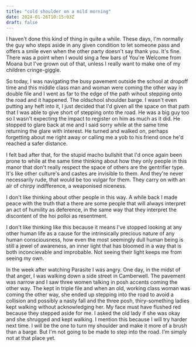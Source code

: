```yaml
---
title: "cold shoulder on a mild morning"
date: 2024-01-26T10:15:03Z
draft: false
---
```

I haven't done this kind of thing in quite a while. These days, I'm normally the guy who steps aside in any given condition to let someone pass and offers a smile even when the other party doesn't say thank you. It's fine. There was a point when I would sing a few bars of You're Welcome from Moana but I've grown out of that, unless I really want to make one of my children cringe-giggle. 

So today, I was navigating the busy pavement outside the school at dropoff time and this middle class man and woman were coming the other way in double file and I went as far to the edge of the path wihout stepping onto the road and it happened. The oldschool shoulder barge. I wasn't even putting any heft into it, I just decided that I'd given all the space on that path that I was able to give short of stepping onto the road. He was a big guy too so I wasn't expecting the impact to register on him as much as it did. He stopped to glare back at me and I said sorry while at the same time returning the glare with interest. He turned and walked on, perhaps forgetting about me right away or calling me a yob to his friend once he'd reached a safer distance. 

I felt bad after that, for the stupid macho bullshit that I'd once again been prone to while at the same time thinking about how they only people in this manor that don't really respect the space of others are the gentrifier type. It's like other culture's and castes are invisible to them. And they're never necessarily rude, that would be too vulgar for them. They carry on with an air of chirpy indifference, a weaponised niceness.

I don't like thinking about other people in this way. A while back I made peace with the truth that a there are some people that will always interpret an act of humility as deference, in the same way that they interpret the discontent of the hoi polloi as resentment. 

I don't like thinking like this because it means I've stopped looking at any other human life as a cause for the intrinsically precious nature of any human consciousness, how even the most seemingly dull human being is still a jewel of awareness, an inner light that has bloomed in a way that is both inconcievable and improbable. Not seeing their light keeps me from seeing my own. 

In the week after watching Parasite I was angry. One day, in the midst of that anger, I was walking down a side street in Camberwell. The pavement was narrow and I saw three women talking in posh accents coming the other way. The kept in triple file and when an old, working class woman was coming the other way, she ended up stepping into the road to avoid a collision and possibly a nasty fall and the three posh, thiry-something ladies kept walking without acknowledging her. My face must have flushed red because they stepped aside for me. I asked the old lady if she was okay and she shrugged and kept walking. I mention this because I will try harder next time. I will be the one to turn my shoulder and make it more of a brush than a barge. But I'm not going to be made to step into the road. I'm simply not at that place yet. 
